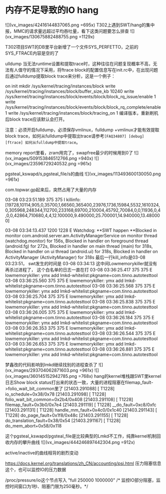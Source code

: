 # 内存不足导致的IO hang
![](vx_images/42416144837065.png =695x)
T302上遇到SWT/hang的集中报，MMC的请求量远超过平均吞吐量，看下这类问题要怎么排查
![](vx_images/130675882488755.png =1129x)

 T302项目SWT的DB里平台新增了一个文件SYS_PERFETTO，之前的SYS_FTRACE内容是空的了

ulldump
当无法runtime设置和提取trace时，这种往往在问题复现概率不高，无法有人值守的情况下采用，将ftrace block的配置信息写在init.rc中，在出现问题后通过fulldump提取block trace来分析，这是一个例子：

on init
        mkdir /sys/kernel/tracing/instances/block
        write /sys/kernel/tracing/instances/block/buffer_size_kb 10240
        write /sys/kernel/tracing/instances/block/events/block/block_rq_issue/enable 1
            write /sys/kernel/tracing/instances/block/events/block/block_rq_complete/enable 1
        write /sys/kernel/tracing/instances/block/tracing_on 1
编译版本，重新刷机后block trace应该默认会打开。

注意：必须开启fulldump，必须保存vmlinux，fulldump +vmlinux才能有效提取block trace，如何从fulldump中提取出trace请参考`[FAQ34807] [debug][ftrace] 如何从fulldump中提取trace`。

memory report里看，zram用完了，swapfree最少的时候用到0了
![](vx_images/509153846512766.png =940x)
![](vx_images/23596729240532.png =961x)

pgsteal_kswapd/s,pgsteal_file/s的曲线
![](vx_images/113493600130050.png =961x)

 com.topwar.gp起来后，突然占用了大量的内存

03-08 03:23:51.189   375   375 I killinfo: [19728,10114,905,0,35700,1,66560,365400,23976,1736,15984,5532,1610324,0,305968,248344,112700,233168,69700,210004,45792,70084,0,0,11936,0,4,0,0,42864,710680,4,4,12.100000,9.490000,25.700001,14.940000,13.480000]

03-08 03:34:13.437  1200  1228 E Watchdog: **SWT happen **Blocked in monitor com.android.server.am.ActivityManagerService on monitor thread (watchdog.monitor) for 156s, Blocked in handler on foreground thread (android.fg) for 272s, Blocked in handler on main thread (main) for 318s, Blocked in handler on ui thread (android.ui) for 318s, Blocked in handler on ActivityManager (ActivityManager) for 318s
最后一行kill_info是03-08 03:23:51，
swt发生的时间是   03-08 03:34:13
这中间Lowmemorykiller就没有再杀过进程了，
这个白名单的日志一直在打
03-08 03:36:25.417   375   375 E lowmemorykiller: ymx add lmkd-whitelist:pkgname=com.tinno.autotesttool
03-08 03:36:25.560   375   375 E lowmemorykiller: ymx add lmkd-whitelist:pkgname=com.tinno.autotesttool
03-08 03:36:25.568   375   375 E lowmemorykiller: ymx add lmkd-whitelist:pkgname=com.tinno.autotesttool
03-08 03:36:25.704   375   375 E lowmemorykiller: ymx add lmkd-whitelist:pkgname=com.tinno.autotesttool
03-08 03:36:25.838   375   375 E lowmemorykiller: ymx add lmkd-whitelist:pkgname=com.tinno.autotesttool
03-08 03:36:26.005   375   375 E lowmemorykiller: ymx add lmkd-whitelist:pkgname=com.tinno.autotesttool
03-08 03:36:26.184   375   375 E lowmemorykiller: ymx add lmkd-whitelist:pkgname=com.tinno.autotesttool
03-08 03:36:26.353   375   375 E lowmemorykiller: ymx add lmkd-whitelist:pkgname=com.tinno.autotesttool
03-08 03:36:26.544   375   375 E lowmemorykiller: ymx add lmkd-whitelist:pkgname=com.tinno.autotesttool
03-08 03:36:26.653   375   375 E lowmemorykiller: ymx add lmkd-whitelist:pkgname=com.tinno.autotesttool
03-08 03:36:26.881   375   375 E lowmemorykiller: ymx add lmkd-whitelist:pkgname=com.tinno.autotesttool

梦鑫改的代码影响到lmkd继续找别的进程查杀了
![](vx_images/293704062871603.png =961x)
![](vx_images/360145152942785.png =768x)
hang的kernel堆栈跟SWT里kernel日志Show block status打出来的状态一致，大量的进程阻塞在filemap_fault->folio_wait_bit_common里了
 [21403.291088] [ T1228]  io_schedule+0x38/0x78
[21403.291098] [ T1228]  folio_wait_bit_common+0x2b4/0x408
[21403.291108] [ T1228]  filemap_fault+0x3b0/0x7e4
[21403.291119] [ T1228]  __do_fault+0xc8/0xfc
[21403.291131] [ T1228]  handle_mm_fault+0x4c0/0x1c40
[21403.291143] [ T1228]  do_page_fault+0x1f8/0x48c
[21403.291155] [ T1228]  do_translation_fault+0x38/0x54
[21403.291167] [ T1228]  do_mem_abort+0x58/0x118

这个pgsteal_kswapd/pgsteal_file是比较典型的Lmkd不工作，纯靠kernel机制回收内存的攀升曲线
![](vx_images/444246897442304.png =912x)

active/inactive的曲线相背的剧烈变动

https://docs.kernel.org/translations/zh_CN/accounting/psi.html
压力阻塞信息这个，也可以监控IO的压力数据

/proc/pressure/io这个节点写入 "full 250000 1000000"
/* 监控IO部分阻塞，监控时间窗口为1秒、阻塞门限为250毫秒。*/
